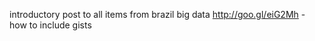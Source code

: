 <!-- 
learning
big data
situated cognition
 -->
introductory post to all items from brazil big data
http://goo.gl/eiG2Mh - how to include gists